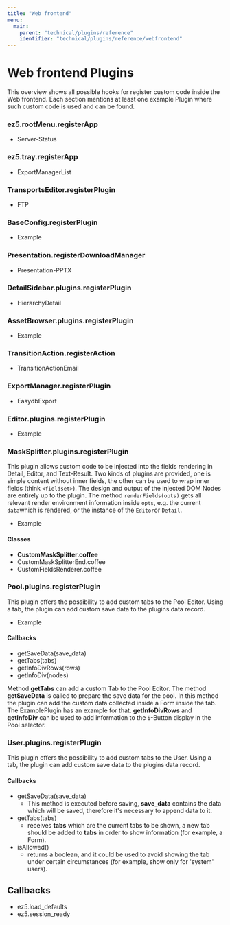 ```yaml
---
title: "Web frontend"
menu:
  main:
    parent: "technical/plugins/reference"
    identifier: "technical/plugins/reference/webfrontend"
---
```


# Web frontend Plugins

This overview shows all possible hooks for register custom code inside the Web frontend. Each section mentions at least one example Plugin where such custom code is used and can be found.

### ez5.rootMenu.registerApp

* Server-Status

### ez5.tray.registerApp

* ExportManagerList

### TransportsEditor.registerPlugin

* FTP

### BaseConfig.registerPlugin

* Example

### Presentation.registerDownloadManager

* Presentation-PPTX

### DetailSidebar.plugins.registerPlugin

* HierarchyDetail

### AssetBrowser.plugins.registerPlugin

* Example

### TransitionAction.registerAction

* TransitionActionEmail

### ExportManager.registerPlugin

* EasydbExport

### Editor.plugins.registerPlugin

* Example

### MaskSplitter.plugins.registerPlugin

This plugin allows custom code to be injected into the fields rendering in Detail, Editor, and Text-Result. Two kinds of plugins are provided, one is simple content without inner fields, the other can be used to wrap inner fields (think `<fieldset>`). The design and output of the injected DOM Nodes are entirely up to the plugin. The method `renderFields(opts)` gets all relevant render environment information inside `opts`, e.g. the current `data`which is rendered, or the instance of the `Editor`or `Detail`. 

- Example

#### Classes

* **CustomMaskSplitter.coffee**
* CustomMaskSplitterEnd.coffee
* CustomFieldsRenderer.coffee

### Pool.plugins.registerPlugin

This plugin offers the possibility to add custom tabs to the Pool Editor. Using a tab, the plugin can add custom save data to the plugins data record.

* Example

#### Callbacks

* getSaveData(save_data)
* getTabs(tabs)
* getInfoDivRows(rows)
* getInfoDiv(nodes)

Method **getTabs** can add a custom Tab to the Pool Editor. The method **getSaveData** is called to prepare the save data for the pool. In this method the plugin can add the custom data collected inside a Form inside the tab. The ExamplePlugin has an example for that. **getInfoDivRows** and **getInfoDiv** can be used to add information to the ``i``-Button display in the Pool selector. 

### User.plugins.registerPlugin

This plugin offers the possibility to add custom tabs to the User. Using a tab, the plugin can add custom save data to the plugins data record.

#### Callbacks

* getSaveData(save_data)
	- This method is executed before saving, **save_data** contains the data which will be saved, therefore it's necessary to append data to it.
* getTabs(tabs)
	- receives **tabs** which are the current tabs to be shown, a new tab should be added to **tabs** in order to show information (for example, a Form).
* isAllowed()
	- returns a boolean, and it could be used to avoid showing the tab under certain circumstances (for example, show only for 'system' users).




## Callbacks

* ez5.load_defaults
* ez5.session_ready

